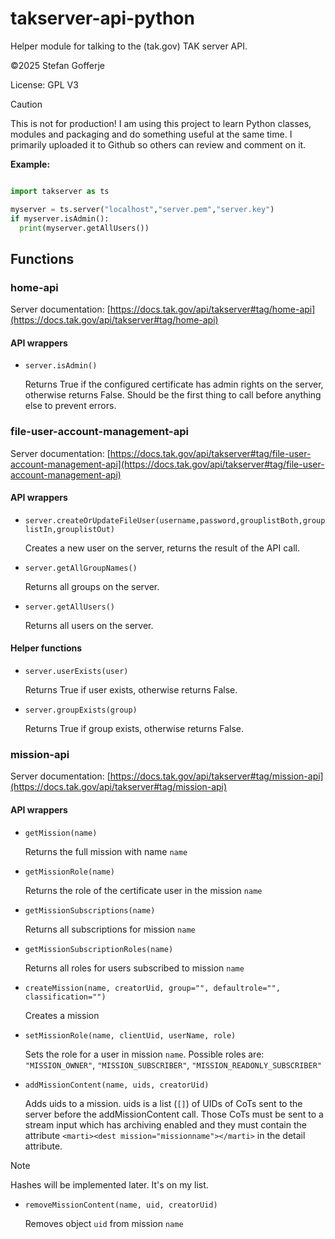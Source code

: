 # takserver-api-python

Helper module for talking to the (tak.gov) TAK server API.

&copy;2025 Stefan Gofferje

License: GPL V3

> [!CAUTION]
> This is not for production! I am using this project to learn Python classes, modules and packaging
> and do something useful at the same time. I primarily uploaded it to Github so others can review
> and comment on it.

**Example:**

```python

import takserver as ts

myserver = ts.server("localhost","server.pem","server.key")
if myserver.isAdmin():
  print(myserver.getAllUsers())

```

## Functions

### home-api

Server documentation: [https://docs.tak.gov/api/takserver#tag/home-api](https://docs.tak.gov/api/takserver#tag/home-api)

#### API wrappers

- `server.isAdmin()`

  Returns True if the configured certificate has admin rights on the server, otherwise returns False.
  Should be the first thing to call before anything else to prevent errors.

### file-user-account-management-api

Server documentation: [https://docs.tak.gov/api/takserver#tag/file-user-account-management-api](https://docs.tak.gov/api/takserver#tag/file-user-account-management-api)

#### API wrappers

- `server.createOrUpdateFileUser(username,password,grouplistBoth,grouplistIn,grouplistOut)`

  Creates a new user on the server, returns the result of the API call.

- `server.getAllGroupNames()`

  Returns all groups on the server.

- `server.getAllUsers()`

  Returns all users on the server.

#### Helper functions

- `server.userExists(user)`

  Returns True if user exists, otherwise returns False.

- `server.groupExists(group)`

  Returns True if group exists, otherwise returns False.

### mission-api

Server documentation: [https://docs.tak.gov/api/takserver#tag/mission-api](https://docs.tak.gov/api/takserver#tag/mission-api)

#### API wrappers

- `getMission(name)`

  Returns the full mission with name `name`

- `getMissionRole(name)`

  Returns the role of the certificate user in the mission `name`

- `getMissionSubscriptions(name)`

  Returns all subscriptions for mission `name`

- `getMissionSubscriptionRoles(name)`

  Returns all roles for users subscribed to mission `name`

- `createMission(name, creatorUid, group="", defaultrole="", classification="")`

  Creates a mission

- `setMissionRole(name, clientUid, userName, role)`

  Sets the role for a user in mission `name`. Possible roles are: `"MISSION_OWNER"`, `"MISSION_SUBSCRIBER"`, `"MISSION_READONLY_SUBSCRIBER"`

- `addMissionContent(name, uids, creatorUid)`

  Adds uids to a mission. uids is a list (`[]`) of UIDs of CoTs sent to the server before the addMissionContent call. Those CoTs must be sent
  to a stream input which has archiving enabled and they must contain the attribute `<marti><dest mission="missionname"></marti>` in the detail attribute.

> [!NOTE]
> Hashes will be implemented later. It's on my list.<br>

- `removeMissionContent(name, uid, creatorUid)`

  Removes object `uid` from mission `name`
